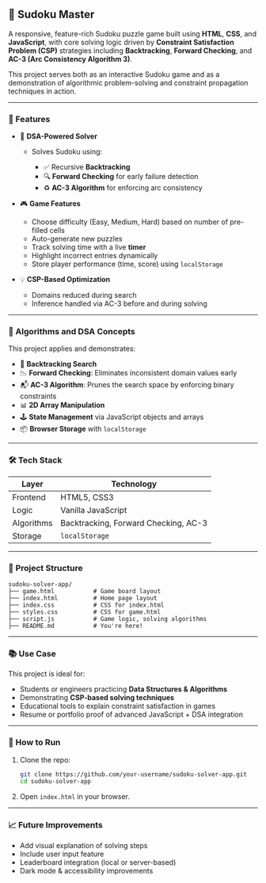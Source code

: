## 🧩 Sudoku Master

A responsive, feature-rich Sudoku puzzle game built using **HTML**, **CSS**, and **JavaScript**, with core solving logic driven by **Constraint Satisfaction Problem (CSP)** strategies including **Backtracking**, **Forward Checking**, and **AC-3 (Arc Consistency Algorithm 3)**.

This project serves both as an interactive Sudoku game and as a demonstration of algorithmic problem-solving and constraint propagation techniques in action.

---

### 🚀 Features

* 🎯 **DSA-Powered Solver**

  * Solves Sudoku using:

    * ✅ Recursive **Backtracking**
    * 🔍 **Forward Checking** for early failure detection
    * ♻️ **AC-3 Algorithm** for enforcing arc consistency
* 🎮 **Game Features**

  * Choose difficulty (Easy, Medium, Hard) based on number of pre-filled cells
  * Auto-generate new puzzles
  * Track solving time with a live **timer**
  * Highlight incorrect entries dynamically
  * Store player performance (time, score) using `localStorage`
* 💡 **CSP-Based Optimization**

  * Domains reduced during search
  * Inference handled via AC-3 before and during solving

---

### 🧠 Algorithms and DSA Concepts

This project applies and demonstrates:

* 🔁 **Backtracking Search**
* 📉 **Forward Checking**: Eliminates inconsistent domain values early
* 📬 **AC-3 Algorithm**: Prunes the search space by enforcing binary constraints
* 📊 **2D Array Manipulation**
* 🕹️ **State Management** via JavaScript objects and arrays
* 📦 **Browser Storage** with `localStorage`

---

### 🛠 Tech Stack

| Layer      | Technology                           |
| ---------- | ------------------------------------ |
| Frontend   | HTML5, CSS3                          |
| Logic      | Vanilla JavaScript                   |
| Algorithms | Backtracking, Forward Checking, AC-3 |
| Storage    | `localStorage`                       |

---

### 📂 Project Structure

```
sudoku-solver-app/
├── game.html           # Game board layout
├── index.html          # Home page layout
├── index.css           # CSS for index.html
├── styles.css          # CSS for game.html
├── script.js           # Game logic, solving algorithms
├── README.md           # You're here!
```

---

### 📚 Use Case

This project is ideal for:

* Students or engineers practicing **Data Structures & Algorithms**
* Demonstrating **CSP-based solving techniques**
* Educational tools to explain constraint satisfaction in games
* Resume or portfolio proof of advanced JavaScript + DSA integration

---

### 🧪 How to Run

1. Clone the repo:

   ```bash
   git clone https://github.com/your-username/sudoku-solver-app.git
   cd sudoku-solver-app
   ```

2. Open `index.html` in your browser.

---

### 📈 Future Improvements

* Add visual explanation of solving steps
* Include user input feature
* Leaderboard integration (local or server-based)
* Dark mode & accessibility improvements
